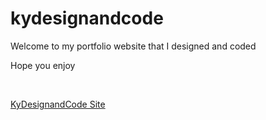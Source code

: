 # kydesignandcode

<p>Welcome to my portfolio website that I designed and coded</p>
<p>Hope you enjoy</p>
<br>
<p><a href="https://ktpn.github.io/kydesignandcode/">KyDesignandCode Site</a></p>
